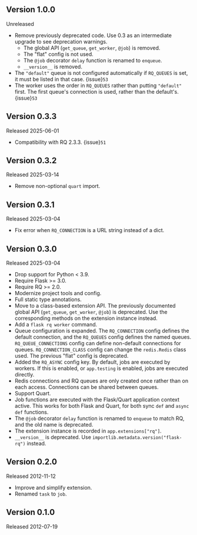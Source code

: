 ## Version 1.0.0

Unreleased

- Remove previously deprecated code. Use 0.3 as an intermediate upgrade to see
  deprecation warnings.
    - The global API (`get_queue`, `get_worker`, `@job`) is removed.
    - The "flat" config is not used.
    - The `@job` decorator `delay` function is renamed to `enqueue`.
    - `__version__` is removed.
- The `"default"` queue is not configured automatically if `RQ_QUEUES` is set,
  it must be listed in that case. {issue}`53`
- The worker uses the order in `RQ_QUEUES` rather than putting `"default"`
  first. The first queue's connection is used, rather than the default's.
  {issue}`53`

## Version 0.3.3

Released 2025-06-01

- Compatibility with RQ 2.3.3. {issue}`51`

## Version 0.3.2

Released 2025-03-14

- Remove non-optional `quart` import.

## Version 0.3.1

Released 2025-03-04

- Fix error when `RQ_CONNECTION` is a URL string instead of a dict.

## Version 0.3.0

Released 2025-03-04

- Drop support for Python < 3.9.
- Require Flask >= 3.0.
- Require RQ >= 2.0.
- Modernize project tools and config.
- Full static type annotations.
- Move to a class-based extension API. The previously documented global API
  (`get_queue`, `get_worker`, `@job`) is deprecated. Use the corresponding
  methods on the extension instance instead.
- Add a `flask rq worker` command.
- Queue configuration is expanded. The `RQ_CONNECTION` config defines the
  default connection, and the `RQ_QUEUES` config defines the named queues.
  `RQ_QUEUE_CONNECTIONS` config can define non-default connections for queues.
  `RQ_CONNECTION_CLASS` config can change the `redis.Redis` class used. The
  previous "flat" config is deprecated.
- Added the `RQ_ASYNC` config key. By default, jobs are executed by workers. If
  this is enabled, or `app.testing` is enabled, jobs are executed directly.
- Redis connections and RQ queues are only created once rather than on each
  access. Connections can be shared between queues.
- Support Quart.
- Job functions are executed with the Flask/Quart application context active.
  This works for both Flask and Quart, for both sync `def` and `async def`
  functions.
- The `@job` decorator `delay` function is renamed to `enqueue` to match RQ,
  and the old name is deprecated.
- The extension instance is recorded in `app.extensions["rq"]`.
- `__version__` is deprecated. Use `importlib.metadata.version("flask-rq")`
  instead.

## Version 0.2.0

Released 2012-11-12

- Improve and simplify extension.
- Renamed `task` to `job`.

## Version 0.1.0

Released 2012-07-19
